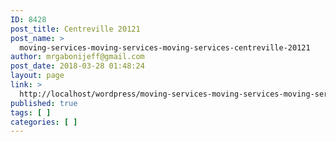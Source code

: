 ```yaml
---
ID: 8428
post_title: Centreville 20121
post_name: >
  moving-services-moving-services-moving-services-centreville-20121
author: mrgabonijeff@gmail.com
post_date: 2018-03-28 01:48:24
layout: page
link: >
  http://localhost/wordpress/moving-services-moving-services-moving-services-centreville-20121/
published: true
tags: [ ]
categories: [ ]
---
```

